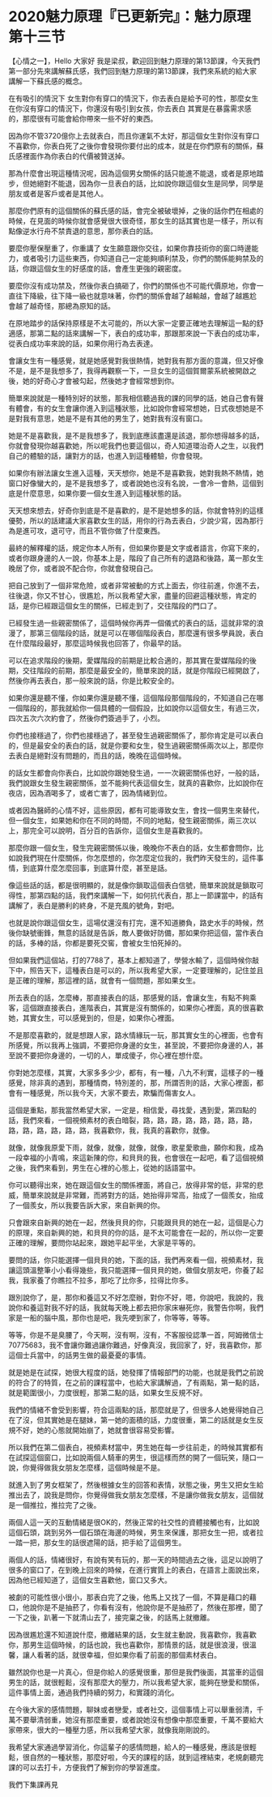 # 2020魅力原理『已更新完』：魅力原理第十三节

【心情之一】，Hello 大家好 我是梁叔，歡迎回到魅力原理的第13節課，今天我們第一部分先來講解蘇氏感，我們回到魅力原理的第13節課，我們來系統的給大家講解一下蘇氏感的概念。

在有吸引的情況下 女生對你有穿口的情況下，你去表白是給予可的性，那麼女生在你沒有穿口的情況下，你還沒有吸引到女孩，你去表白 其實是在暴露需求感的，那麼很有可能會給你帶來一些不好的東西。

因為你不管3720億你上去就表白，而且你運氣不太好，那這個女生對你沒有穿口不喜歡你，你表白死了之後你會發現你要付出的成本，就是在你們原有的關係，蘇氏感裡面作為你表白的代價被贊送掉。

那為什麼會出現這種情況呢，因為這個男女關係的話只能進不能退，或者是原地踏步，但她絕對不能退，因為你一旦表白的話，比如說你跟這個女生是同學，同學是朋友或者是客戶或者是其他人。

那麼你們原有的這個關係的蘇氏感的話，會完全被破壞掉，之後的話你們在相處的時候，在見面的時候你就會感覺很大很奇怪，那女生的話其實也是一樣子，所以有點像逆水行舟不禁責退的意思，那你表白的話。

要麼你壓保壓重了，你重講了 女生願意跟你交往，如果你靠技術你的窗口時邊能力，或者吸引力這些東西，你知道自己一定能夠順利禁及，你們的關係能夠禁及的話，你跟這個女生的好感度的話，會產生更強的親密度。

要麼你沒有成功禁及，然後你表白搞砸了，你們的關係也不可能代價原地，你會一直往下降級，往下降一級也就意味著，你們的關係會越了越輸越，會越了越尷尬 會越了越奇怪，那總為原知的話。

在原地踏步的話保持原樣是不太可能的，所以大家一定要正確地去理解這一點的舒適感，那第二點的話來講解一下，表白的成功率，那跟那來說一下表白的成功率，從表白成功率來說的話，如果你用行為去表達。

會讓女生有一種感覺，就是她感覺對我很熱情，她對我有那方面的意識，但又好像不是，是不是我想多了，我得再觀察一下，一旦女生的這個賀爾蒙系統被開啟之後，她的好奇心才會被勾起，然後她才會經常想到你。

簡單來說就是一種特別好的狀態，那我相信聽過我的課的同學的話，她自己會有聲有體會，有的女生會讓你進入到這種狀態，比如說你會經常想她，日式夜想她是不是對我有意思，她是不是有其他的男生了，她對我有沒有窗口。

她是不是喜歡我，是不是我想多了，我到底應該盡還是該退，那你想得越多的話，你就會發現你越喜歡她，所以呢我們也要這個以，奇人知道環治奇人之生，以我們自己的體驗的話，讓對方的話，也進入到這種體驗，你會發現。

如果你有辦法讓女生進入這種，天天想你，她是不是喜歡我，她對我熱不熱情，她窗口好像蠻大的，是不是我想多了，或者說她也沒有名說，一會冷一會熱，這個到底是什麼意思，如果你要一個女生進入到這種狀態的話。

天天想來想去，好奇你到底是不是喜歡的，是不是她想多的話，你就會特別的這樣優勢，所以的話建議大家喜歡女生的話，用你的行為去表白，少說少寫，因為那行為是進可攻，退可守，而且不管你做了什麼東西。

最終的解釋權的話，規定你本人所有，但如果你要是文字或者語言，你寫下來的，或者你跟身邊的人一說，你基本上是，階段了自己所有的退路和後路，萬一那女生晚居了你，或者說不配合你，你就會發現自己。

把自己放到了一個非常危險，或者非常被動的方式上面去，你往前進，你進不去，往後退，你又不甘心，很尷尬，所以我希望大家，盡量的回避這種狀態，肯定的話，是你已經跟這個女生的關係，已經走到了，交往階段的門口了。

已經發生過一些親密關係了，這個時候你再弄一個儀式的表白的話，這就非常的浪漫了，那第三個階段的話，就是可以在哪個階段表白，那麼還有很多學員說，表白在什麼階段最好，那麼這時候我也回答了，你最早的話。

可以在追求階段的後期，愛媒階段的前期是比較合適的，那其實在愛媒階段的後期，交往階段的前期，那麼是最安全的，簡單來說的話，就是你階段已經開啟了，然後你再去表白，那一般來說的話，你是比較安全的。

如果你還是聽不懂，你如果你還是聽不懂，這個階段那個階段的，不知道自己在哪一個階段的，那我就給你一個具體的一個假設，比如說你以這個女生，有過三次，四次五次六次約會了，然後你們簽過手了，小烈。

你們也接穩過了，你們也接穩過了，甚至發生過親密關係了，那你肯定是可以表白的，但是最安全的表白的話，就是你要和女生，發生過親密關係兩次以上，那麼你去表白是絕對沒有問題的，而且的話，晚晚在這個時候。

的話女生都會向你表白，比如說你跟她發生過，一一次親密關係也好，一般的話，我們說跟女生發生親密關係，並不能夠代表這個女生，就真的喜歡你，比如說你在夜店，因為酒喝多了，或者亡害了，因為情緒到位。

或者因為醫師的心情不好，這些原因，都有可能導致女生，會找一個男生來替代，但一個女生，如果她和你在不同的時間，不同的地點，發生親密關係，兩三次以上，那完全可以說明，百分百的告訴你，這個女生是喜歡我的。

那麼你跟一個女生，發生完親密關係以後，晚晚你不表白的話，女生都會問你，比如說我們現在什麼關係，你怎麼想的，你怎麼定位我的，我們昨天發生的，這件事情，到底算什麼怎麼回事，到底算什麼，甚至是話。

像這些話的話，都是很明顯的，就是像你鎖取這個表白信號，簡單來說就是鎖取可得性，那第四點的話，我們來講解一下，如何抗代表白，那上一節課當中，的話有講解了，表白是勝利的終身，不是充風的號角，對吧。

也就是說你跟這個女生，這場仗還沒有打完，還不知道勝負，路史水手的時候，然後你缺號衝鋒，無意的話就是告訴，敵人要做好防備，那如果你把這個，當作表白的話，多棒的話，你都是要死交窖，會被女生怕死掉的。

但如果我們這個站，打的7788了，基本上都知道了，學營水輸了，這個時候你敲下中，照告天下，這種表白是可以的，所以我希望大家，一定要理解的，記住並且是正確的理解，那這裡的話，就會有一個問題，那如果女生。

所去表白的話，怎麼棒，那直接表白的話，那感覺的話，會讓女生，有點不夠乘客，這個跟直接表白，進階表白，其實是沒有關係的，如果你心裡面，真的很喜歡她，其實女生，可以感覺到的，但是，如果你心裡面。

不是那麼喜歡的，就是想跟人家，路水情緣玩一玩，那其實女生的心裡面，也會有所感覺，所以我再上強調，不要把你身邊的女生，甚至說，不要把你身邊的人，甚至說不要把你身邊的，一切的人，單成傻子，你心裡在想什麼。

你對她怎麼樣，其實，大家多多少少，都有，有一種，八九不利實，這樣子的一種感覺，除非真的遇到，那種情商，特別差的，那，所謂否則的話，大家心裡面，都會有一種感覺，所以我今天，大家不要去，欺騙而傷害女人。

這個是重點，那我當然希望大家，一定是，相信愛，尋找愛，遇到愛，第四點的話，我們來看，一個視頻素材的表白暗裂，路，路，路，路，路，路，路，路，路，路，路，路，路，路，我喜歡你，我，我真的喜歡你，就像。

就像，就像我原愛下雨，就像，就像，就像，就像，歌星愛歌曲，願你和我，成為一段幸福的小青鳴，來這新陳的你，和貝貝的我，也會很在一起吧，看了這個視頻之後，我們來看到，男生在心裡的心態上，從她的話語當中。

你可以聽得出來，她在跟這個女生的關係裡面，將自己，放得非常的低，非常的悲威，簡單來說就是非常難，而將對方的話，她抬得非常高，抬成了一個羨女，抬成了一個羨女，所以我要告訴大家，來自新興的你。

只會跟來自新興的她在一起，然後貝貝的你，只能跟貝貝的她在一起，這個是心力的原理，來自新興的她，和貝貝的你的話，是不太可能會在一起的，所以你一定要正確的理解，要問你站起來，跟她平起平坐，大家是平等的。

要問的話，你只能選擇一個貝貝的她，下面的話，我們再來看一個，視頻素材，我讓這頭溫整筆小小看得幾些，我只能選擇一個貝貝的她，做個女朋友吧，你養了起我，我家養了你瞧拉不拉多，那吃了比你多，拉得比你多。

跟別說你了，是，那你和養這又不好怎麼辦，對你不好，嗯，你說吧，我說的，我說你和養這對我不好的話，我就每天晚上都去把你家床嚇死你，我警告你啊，我們家是一船的腦中風，那你也是吧，我先哽到家了，你等等，等等。

等等，你是不是臭腰了，今天啊，沒有啊，沒有，不客服役認準一首，阿姆微信士70775683，我不會讓你難過讓你難過，好像真沒，我回家了，好，我喜歡你，那這個士兵當中，的話男生做的最憂憂的事情。

就是她是在試探，她很大程度的話，她發揮了情報部門的功能，也就是我們之前說的符合了的特質，在之前的課程當中，也給大家講解過，了有兩點，第一點的話，就是範圍很小，力度很輕，那第二點的話，如果女生反規不好。

我們的情緒不會受到影響，符合這兩點的話，那麼就是了，但很多人她覺得她自己在了沒，但其實她是在腿妹，第一她的面積的話，力度很重，第二的話就是女生反規不好，她的心態就開始崩了，她就會很容易受影響。

所以我們在第二個表白，視頻素材當中，男生她在每一步往前走，的時候其實都有在試探這個窗口，比如說兩個人騎車的男生，很這樣而然的開了一個玩笑，隨口一說，你覺得做我女朋友怎麼樣，這個時候是不是。

就進入到了男女框架了，然後根據女生的回答和表情，狀態之後，男生又把女生給推出去了，說我是問你，你覺得做我女朋友怎麼樣，不是讓你做我女朋友，這個就是一個推拉，推拉完了之後。

兩個人這一天的互動情緒是很OK的，然後正常的社交性的資體接觸也有，比如說這個石頭，跳到另外一個石頭在海邊的時候，男生來保護，那把女生一把，或者拉一踏一把，那女生的話很遮陽的話，把手給了這個男生。

兩個人的話，情緒很好，有說有笑有玩的，那一天的時間過去之後，這足以說明了很多的窗口了，在到晚上回來的時候，在進行實質上的表白，在語言上面說出來，因為他已經知道了，這個女生喜歡他，窗口又多大。

被劇的可能性很小很小，那表白完了之後，他馬上又找了一個，不算是藉口的藉口，他說你是不是抽菸了，你看有沒有，他說你是不是抽菸了，然後在那裡，聞了一下之後，趴著一下就清山去了，接完稟之後，的話馬上就撤離。

因為很尷尬還不知道說什麼，撤離結果的話，女生就主動說，我喜歡你，我喜歡你，那男生這個時候，的話也說，我也喜歡你，那情景的話，就是很浪漫，很溫馨，讓人看著的話，就很幸福，但如果你看了前面的那個素材表白。

雖然說你也是一片真心，但是你給人的感覺很重，那但是我們後面，其當車的這個男生的話，就很輕鬆，沒有那麼大的壓力，所以我希望大家，能夠在戀愛和關係，這件事情上面，通過我們持續的努力，和實踐的消化。

在今後大家的感情問題，聊妹或者戀愛，或者社交，這個事情上可以舉重弱清，千萬不要舉清弱重，她沒有那麼重要，或者說她沒有想像中那麼重要，千萬不要給大家帶來，很大的一種壓力感，所以我希望大家，就像我剛剛說的。

我希望大家通過學習消化，你這輩子的感情問題，給人的一種感覺，應該是很輕鬆，很自然的一種狀態，那麼好啦，今天的課程的話，就到這裡結束，老規劇聽完課的可以去打卡，方便我們了解到你的學習進度。

我們下集課再見